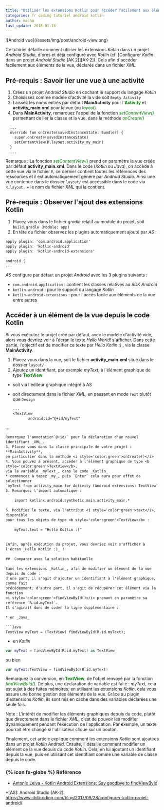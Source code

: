```yaml
---
title: "Utiliser les extensions Kotlin pour accéder facilement aux éléments de la vue [AK 4 A]"
categories: fr coding tutoriel android kotlin
author: macha
last_update: 2018-01-18
---
```


<div class="text-center lead" markdown="1">
  ![Android vue](/assets/img/post/android-view.png)
</div>

Ce tutoriel détaille comment utiliser les extensions _Kotlin_ dans un projet _Android Studio_, d'ores et déjà configuré avec _Kotlin_ (cf. [Configurer _Kotlin_ dans un projet _Android Studio_ [AK 2]][AK-2]). Cela afin d'accéder facilement aux éléments de la vue, déclarée dans un fichier _XML_.

<!--more-->

## Pré-requis : Savoir lier une vue à une activité

1. Créez un projet _Android Studio_  en cochant le support du langage _Kotlin_
2. Choisissez  comme modèle d'activité la vide soit `Empty Activity`
3. Laissez les noms entrés par défaut **MainActivity** pour l'<b style='color:green'>Activity</b> et **activity_main.xml** pour la vue (ou <i style='color:green'>layout</i>)
4. Dans **MainActivity**, remarquez l'appel de la fonction <i style='color:green'>setContentView()</i> permettant de lier la classe et la vue, dans la méthode <i style='color:green'>onCreate()</i>

```
  ...
  override fun onCreate(savedInstanceState: Bundle?) {
    super.onCreate(savedInstanceState)
    setContentView(R.layout.activity_my_main)
  }
  ...
```

Remarque : La fonction <i style='color:green'>setContentView()</i> prend en paramètre la vue créée par défaut **activity_main.xml**. Dans le code (_Kotlin_ ou _Java_), on accède à cette vue via le fichier `R`, ce dernier contient toutes les références des ressources et il est automatiquement généré par _Android Studio_. Ainsi une vue contenue dans le dossier `layout/` est accessible dans le code via `R.layout.` + le nom du fichier _XML_ qui la contient.

## Pré-requis : Observer l'ajout des extensions Kotlin

1. Placez vous dans le fichier _gradle_ relatif au module du projet, soit
`build.gradle (Module: app)`
2. En tête du fichier observez les plugins automatiquement ajouté par _AS_ :

```
apply plugin: 'com.android.application'
apply plugin: 'kotlin-android'
apply plugin: 'kotlin-android-extensions'

android {
...
```

_AS_ configure par défaut un projet _Android_ avec les 3 plugins suivants :

 * `com.android.application` : contient les classes relatives au _SDK Android_
 * `kotlin-android` : pour le support du langage _Kotlin_
 * `kotlin-android-extensions` : pour l'accès facile aux éléments de la vue entre autres

##  Accéder à un élément de la vue depuis le code Kotlin

Si vous exécutez le projet créé par défaut, avec le modèle d'activité vide, alors
vous devriez voir à l'écran le texte _Hello World!_ s'afficher.
Dans cette partie, l'objectif est de modifier ce texte par _Hello Kotlin :)_ ,
via la classe **MainActivity**.

1. Placez vous dans la vue, soit le fichier **activity_main.xml** situé dans le dossier `layout/`
2. Ajoutez un identifiant, par exemple _myText_, à l'élément graphique de type
<b style='color:green'>TextView</b>
 * soit via l'éditeur graphique intégré à AS
 * soit directement dans le fichier _XML_, en passant en mode `Text` plutôt que `Design`

   ```
   ...
   <TextView
          android:id="@+id/myText"
  ...
   ```
   Remarquez l'annotation`@+id/` pour la déclaration d'un nouvel identifiant _XML_.
3. Placez vous dans la classe principale de votre projet : **MainActivity**,
en particulier dans la méthode <i style='color:green'>onCreate()</i>
4. Vous pouvez à présent, accéder à l'élément graphique de type <b style='color:green'>TextView</b>,
via la variable _myText_, dans le code _Kotlin_
 * commencez à tapez _my_, puis `Enter` cela aura pour effet de sélectionner
 `myText from activity_main for Activity (Android extensions) TextView`
5. Remarquez l'import automatique :

       import kotlinx.android.synthetic.main.activity_main.*

6. Modifiez le texte, via l'attribut <i style='color:green'>text</i>, disponible
pour tous les objets de type <b style='color:green'>TextView</b> :

       myText.text = "Hello Kotlin :)"


Enfin, après exécution du projet, vous devriez voir s'afficher à l'écran _Hello Kotlin :)_ !

##  Comparer avec la solution habituelle

Sans les extensions _Kotlin_, afin de modifier un élément de la vue depuis du code :
d'une part, il s'agit d'ajouter un identifiant à l'élément graphique, comme fait
précédemment; d'autre part, il s'agit de récupérer cet élément via la fonction
<i style='color:green'>findViewById()</i> prenant en paramètre sa référence `R.id.myText`.
Il s'agirait donc de coder la ligne supplémentaire :

* en _Java_

```Java
TextView myText = (TextView) findViewById(R.id.myText);
```
* en _Kotlin_

```Kotlin
var myText = findViewById(R.id.myText) as TextView
```
ou bien

```kotlin
var myText:TextView = findViewById(R.id.myText)
```

Remarquez la conversion, en <b style='color:green'>TextView</b>, de l'objet
renvoyé par la fonction <i style='color:green'>findViewById()</i>. De plus, une
déclaration de variable est faite : _myText_, cela est sujet à des fuites mémoires;
en utilisant les extensions _Kotlin_, cela vous assure une bonne gestion des
éléments de la vue. Grâce au plugin d'extensions _Kotlin_, ils sont mis en cache
dans des variables déclarées une seule fois.

Note : L'intérêt de modifier les éléments graphiques depuis du code, plutôt que
directement dans le fichier _XML_, c'est de pouvoir les modifier dynamiquement
pendant l'exécution de l'application. Par exemple, un texte pourrait être changé
si l'utilisateur clique sur un bouton.

Finalement, cet article explique comment les extensions _Kotlin_ sont ajoutées dans un
projet _Kotlin Android_. Ensuite, il détaille comment modifier un élément de la
vue depuis du code _Kotlin_. Cela, en lui ajoutant un identifiant depuis la vue,
puis en utilisant cet identifiant comme une variable de classe depuis le code.

### {% icon fa-globe %} Référence

* [Antonio Leiva - Kotlin Android Extensions: Say goodbye to findViewById](https://antonioleiva.com/kotlin-android-extensions/)

*[AS]: Android Studio
[AK-2]: https://www.chillcoding.com/blog/2017/09/28/configurer-kotlin-projet-android/
